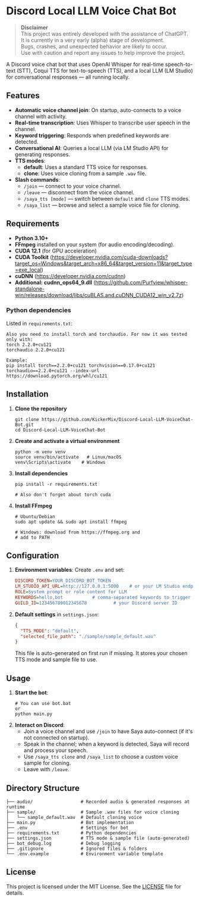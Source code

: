 # Discord Local LLM Voice Chat Bot

> **Disclaimer**  
> This project was entirely developed with the assistance of ChatGPT.  
> It is currently in a very early (alpha) stage of development.  
> Bugs, crashes, and unexpected behavior are likely to occur.  
> Use with caution and report any issues to help improve the project.

A Discord voice chat bot that uses OpenAI Whisper for real-time speech-to-text (STT), Coqui TTS for text-to-speech (TTS), and a local LLM (LM Studio) for conversational responses — all running locally.

## Features
- **Automatic voice channel join**: On startup, auto-connects to a voice channel with activity.
- **Real-time transcription**: Uses Whisper to transcribe user speech in the channel.
- **Keyword triggering**: Responds when predefined keywords are detected.
- **Conversational AI**: Queries a local LLM (via LM Studio API) for generating responses.
- **TTS modes**:
  - **default**: Uses a standard TTS voice for responses.
  - **clone**: Uses voice cloning from a sample `.wav` file.
- **Slash commands**:
  - `/join` — connect to your voice channel.
  - `/leave` — disconnect from the voice channel.
  - `/saya_tts [mode]` — switch between `default` and `clone` TTS modes.
  - `/saya_list` — browse and select a sample voice file for cloning.

## Requirements
- **Python 3.10+**
- **FFmpeg** installed on your system (for audio encoding/decoding).
- **CUDA 12.1** (for GPU acceleration)
- **CUDA Toolkit** (https://developer.nvidia.com/cuda-downloads?target_os=Windows&target_arch=x86_64&target_version=11&target_type=exe_local)
- **cuDNN** (https://developer.nvidia.com/cudnn)
- **Additional: cudnn_ops64_9.dll** (https://github.com/Purfview/whisper-standalone-win/releases/download/libs/cuBLAS.and.cuDNN_CUDA12_win_v2.7z)

### Python dependencies
Listed in `requirements.txt`:
```
Also you need to install torch and torchaudio. For now it was tested only with:
torch 2.2.0+cu121
torchaudio 2.2.0+cu121

Example:
pip install torch==2.2.0+cu121 torchvision==0.17.0+cu121 torchaudio==2.2.0+cu121 --index-url https://download.pytorch.org/whl/cu121
```

## Installation
1. **Clone the repository**
   ```
   git clone https://github.com/KickerMix/Discord-Local-LLM-VoiceChat-Bot.git
   cd Discord-Local-LLM-VoiceChat-Bot
   ```
2. **Create and activate a virtual environment**
   ```
   python -m venv venv
   source venv/bin/activate   # Linux/macOS
   venv\Scripts\activate    # Windows
   ```
3. **Install dependencies**
   ```
   pip install -r requirements.txt
   
   # Also don't forget about torch cuda
   ```
4. **Install FFmpeg**
   ```
   # Ubuntu/Debian
   sudo apt update && sudo apt install ffmpeg

   # Windows: download from https://ffmpeg.org and
   # add to PATH
   ```

## Configuration
1. **Environment variables**: Create `.env` and set:
   ```ini
   DISCORD_TOKEN=YOUR_DISCORD_BOT_TOKEN
   LM_STUDIO_API_URL=http://127.0.0.1:5000    # or your LM Studio endpoint
   ROLE=System prompt or role content for LLM
   KEYWORDS=hello,bot           # comma-separated keywords to trigger
   GUILD_ID=123456789012345678          # your Discord server ID
   ```
2. **Default settings** in `settings.json`:
   ```json
   {
     "TTS_MODE": "default",
     "selected_file_path": "./sample/sample_default.wav"
   }
   ```
   This file is auto-generated on first run if missing. It stores your chosen TTS mode and sample file to use.

## Usage
1. **Start the bot**:
   ```
   # You can use bot.bat
   or
   python main.py
   ```
2. **Interact on Discord**:
   - Join a voice channel and use `/join` to have Saya auto-connect (if it's not connected on startup).
   - Speak in the channel; when a keyword is detected, Saya will record and process your speech.
   - Use `/saya_tts clone` and `/saya_list` to choose a custom voice sample for cloning.
   - Leave with `/leave`.

## Directory Structure
```
├── audio/                  # Recorded audio & generated responses at runtime
├── sample/                 # Sample .wav files for voice cloning
│   └── sample_default.wav  # Default cloning voice
├── main.py                 # Bot implementation
├── .env                    # Settings for bot
├── requirements.txt        # Python dependencies
├── settings.json           # TTS mode & sample file (auto-generated)
├── bot_debug.log           # Debug logging
├── .gitignore              # Ignored files & folders
└── .env.example            # Environment variable template
```

## License
This project is licensed under the MIT License. See the [LICENSE](LICENSE) file for details.
